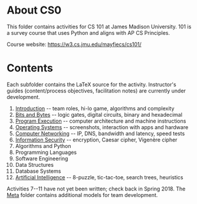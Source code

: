 # About CS0

This folder contains activities for CS 101 at James Madison University.
101 is a survey course that uses Python and aligns with AP CS Principles.

Course website: https://w3.cs.jmu.edu/mayfiecs/cs101/

# Contents

Each subfolder contains the LaTeX source for the activity.
Instructor's guides (content/process objectives, facilitation notes) are currently under development.

1. [Introduction](Act01) -- team roles, hi-lo game, algorithms and complexity
2. [Bits and Bytes](Act02) -- logic gates, digital circuits, binary and hexadecimal
3. [Program Execution](Act03) -- computer architecture and machine instructions
4. [Operating Systems](Act04) -- screenshots, interaction with apps and hardware
5. [Computer Networking](Act05) -- IP, DNS, bandwidth and latency, speed tests
6. [Information Security](Act06) -- encryption, Caesar cipher, Vigenère cipher
7. Algorithms and Python
8. Programming Languages
9. Software Engineering
10. Data Structures
11. Database Systems
12. [Artificial Intelligence](Act12) -- 8-puzzle, tic-tac-toe, search trees, heuristics

Activities 7--11 have not yet been written; check back in Spring 2018.
The [Meta](Meta) folder contains additional models for team development.
